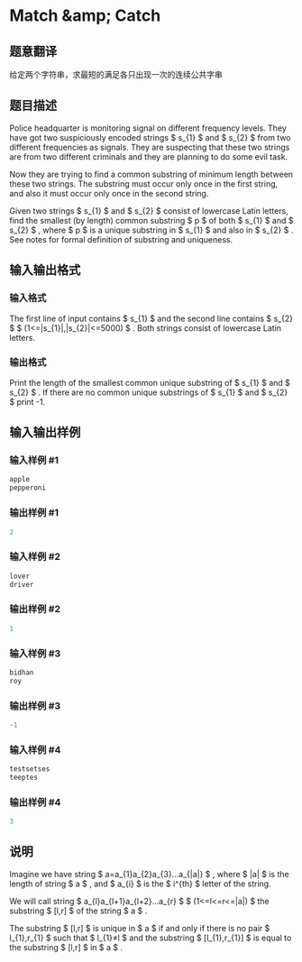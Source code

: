 # Match &amp;amp; Catch

## 题意翻译

给定两个字符串，求最短的满足各只出现一次的连续公共字串

## 题目描述

Police headquarter is monitoring signal on different frequency levels. They have got two suspiciously encoded strings $ s_{1} $ and $ s_{2} $ from two different frequencies as signals. They are suspecting that these two strings are from two different criminals and they are planning to do some evil task.

Now they are trying to find a common substring of minimum length between these two strings. The substring must occur only once in the first string, and also it must occur only once in the second string.

Given two strings $ s_{1} $ and $ s_{2} $ consist of lowercase Latin letters, find the smallest (by length) common substring $ p $ of both $ s_{1} $ and $ s_{2} $ , where $ p $ is a unique substring in $ s_{1} $ and also in $ s_{2} $ . See notes for formal definition of substring and uniqueness.

## 输入输出格式

### 输入格式

The first line of input contains $ s_{1} $ and the second line contains $ s_{2} $ $ (1<=|s_{1}|,|s_{2}|<=5000) $ . Both strings consist of lowercase Latin letters.

### 输出格式

Print the length of the smallest common unique substring of $ s_{1} $ and $ s_{2} $ . If there are no common unique substrings of $ s_{1} $ and $ s_{2} $ print -1.

## 输入输出样例

### 输入样例 #1

```cpp
apple
pepperoni

```
### 输出样例 #1

```cpp
2

```
### 输入样例 #2

```cpp
lover
driver

```
### 输出样例 #2

```cpp
1

```
### 输入样例 #3

```cpp
bidhan
roy

```
### 输出样例 #3

```cpp
-1

```
### 输入样例 #4

```cpp
testsetses
teeptes

```
### 输出样例 #4

```cpp
3

```
## 说明

Imagine we have string $ a=a_{1}a_{2}a_{3}...a_{|a|} $ , where $ |a| $ is the length of string $ a $ , and $ a_{i} $ is the $ i^{th} $ letter of the string.

We will call string $ a_{l}a_{l+1}a_{l+2}...a_{r} $ $ (1<=l<=r<=|a|) $ the substring $ [l,r] $ of the string $ a $ .

The substring $ [l,r] $ is unique in $ a $ if and only if there is no pair $ l_{1},r_{1} $ such that $ l_{1}≠l $ and the substring $ [l_{1},r_{1}] $ is equal to the substring $ [l,r] $ in $ a $ .

